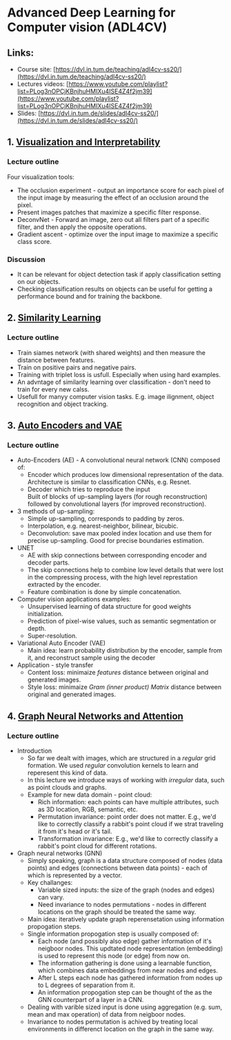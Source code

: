 # Advanced Deep Learning for Computer vision (ADL4CV)

## Links:
* Course site: [https://dvl.in.tum.de/teaching/adl4cv-ss20/](https://dvl.in.tum.de/teaching/adl4cv-ss20/)
* Lectures videos: [https://www.youtube.com/playlist?list=PLog3nOPCjKBnjhuHMIXu4ISE4Z4f2jm39](https://www.youtube.com/playlist?list=PLog3nOPCjKBnjhuHMIXu4ISE4Z4f2jm39)
* Slides: [https://dvl.in.tum.de/slides/adl4cv-ss20/](https://dvl.in.tum.de/slides/adl4cv-ss20/)

## 1. [Visualization and Interpretability](https://www.youtube.com/watch?v=4M-kuW2huqU&list=PLog3nOPCjKBnjhuHMIXu4ISE4Z4f2jm39&index=2)
### Lecture outline
Four visualization tools:
* The occlusion experiment - output an importance score for each pixel of the input image by measuring the effect of an occlusion around the pixel.
* Present images patches that maximize a specific filter response.
* DeconvNet - Forward an image, zero out all filters part of a specific filter, and then apply the opposite operations.
* Gradient ascent - optimize over the input image to maximize a specific class score.

### Discussion
* It can be relevant for object detection task if apply classification setting on our objects.
* Checking classification results on objects can be useful for getting a performance bound and for training the backbone.

## 2. [Similarity Learning](https://www.youtube.com/watch?v=6e65XfwmIWE&list=PLog3nOPCjKBnjhuHMIXu4ISE4Z4f2jm39&index=3)
### Lecture outline
* Train siames network (with shared weights) and then measure the distance between features.
* Train on positive pairs and negative pairs.
* Training with triplet loss is usfull. Especially when using hard examples.
* An advntage of similarity learning over classification - don't need to train for every new calss.
* Usefull for manyy computer vision tasks. E.g. image ilignment, object recognition and object tracking.

## 3. [Auto Encoders and VAE](https://www.youtube.com/watch?v=kdVSCtgHGF8&list=PLog3nOPCjKBnjhuHMIXu4ISE4Z4f2jm39&index=4)
### Lecture outline
* Auto-Encoders (AE) - A convolutional neural network (CNN) composed of: 
  * Encoder which produces low dimensional representation of the data.  
    Architecture is similar to classification CNNs, e.g. Resnet.
  * Decoder which tries to reproduce the input  
    Built of blocks of up-sampling layers (for rough reconstruction) followed by convolutional layers (for improved reconstruction).
* 3 methods of up-sampling:
  * Simple up-sampling, corresponds to padding by zeros.
  * Interpolation, e.g. nearest-neighbor, bilinear, bicubic.
  * Deconvolution: save max pooled index location and use them for precise up-sampling. Good for precise boundaries estimation.
* UNET
  * AE with skip connections between corresponding encoder and decoder parts.
  * The skip connections help to combine low level details that were lost in the compressing process, with the high level represtation extracted by the encoder.
  * Feature combination is done by simple concatenation.
* Computer vision applications examples:
  * Unsupervised learning of data structure for good weights initialization.
  * Prediction of pixel-wise values, such as semantic segmentation or depth.
  * Super-resolution.
* Variational Auto Encoder (VAE)
  * Main idea: learn probability distribution by the encoder, sample from it, and reconstruct sample using the decoder
* Application - style transfer
  * Content loss: minimaize *features* distance between original and generated images.
  * Style loss: minimaize *Gram (inner product) Matrix* distance between original and generated images.

## 4. [Graph Neural Networks and Attention](https://www.youtube.com/watch?v=FbkE7FsHDkc&list=PLog3nOPCjKBnjhuHMIXu4ISE4Z4f2jm39&index=5)
### Lecture outline
* Introduction
  * So far we dealt with images, which are structured in a *regular* grid formation. We used *regular* convolution kernels to learn and reperesent this kind of data.
  * In this lecture we introduce ways of working with *irregular* data, such as point clouds and graphs.
  * Example for new data domain - point cloud:
    * Rich information: each points can have multiple attributes, such as 3D location, RGB, semantic, etc.
    * Permutation invariance: point order does not matter. E.g., we'd like to correctly classify a rabbit's point cloud if we strat traveling it from it's head or it's tail.
    * Transformation invariance: E.g., we'd like to correctly classify a rabbit's point cloud for different rotations.
* Graph neural networks (GNN)
  * Simply speaking, graph is a data structure composed of nodes (data points) and edges (connections between data points) - each of which is represented by a vector.
  * Key challanges:
    * Variable sized inputs: the size of the graph (nodes and edges) can vary.
    * Need invariance to nodes permutations - nodes in different locations on the graph should be treated the same way.
  * Main idea: iteratively update graph reperensetation using information propogation steps.  
  * Single information propogation step is usually composed of:
    * Each node (and possibly also edge) gather information of it's neigboor nodes. This updtated node representation (embedding) is used to represent this node (or edge) from now on.
    * The information gathering is done using a learnable function, which combines data embeddings from near nodes and edges.
    * After L steps each node has gathered information from nodes up to L degrees of separation from it.
    * An information propogation step can be thought of the as the GNN counterpart of a layer in a CNN.
  * Dealing with varible sized input is done using aggregation (e.g. sum, mean and max operation) of data from neigboor nodes.
  * Invariance to nodes permutation is achived by treating local environments in differenct location on the graph in the same way.

